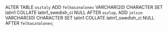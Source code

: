 ALTER TABLE `osztaly` ADD `felhasznalonev` VARCHAR(20) CHARACTER SET latin1 COLLATE latin1_swedish_ci NULL AFTER `oszlop`, ADD `jelszo` VARCHAR(30) CHARACTER SET latin1 COLLATE latin1_swedish_ci NULL AFTER `felhasznalonev`;